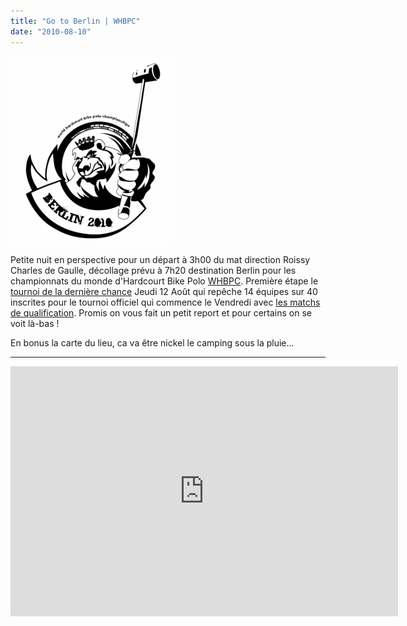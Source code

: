 ```yaml
---
title: "Go to Berlin | WHBPC"
date: "2010-08-10"
---
```


![](images/whbpc2010-logo-259x300.png "whbpc2010-logo")

Petite nuit en perspective pour un départ à 3h00 du mat direction Roissy Charles de Gaulle, décollage prévu à 7h20 destination Berlin pour les championnats du monde d'Hardcourt Bike Polo [WHBPC](http://www.whbpc2010.org). Première étape le [tournoi de la dernière chance](http://www.whbpc2010.org/preliminary-tournament/) Jeudi 12 Août qui repêche 14 équipes sur 40 inscrites pour le tournoi officiel qui commence le Vendredi avec [les matchs de qualification](http://www.whbpc2010.org/format/). Promis on vous fait un petit report et pour certains on se voit là-bas !

En bonus la carte du lieu, ca va être nickel le camping sous la pluie...

* * *

<iframe width="620" scrolling="no" height="400" frameborder="0" src="http://maps.google.com/maps/ms?f=q&amp;source=s_q&amp;hl=en&amp;geocode=Cdb7AFj1ZPoWFaoIIgMdDk3NACnvsMSnlU2oRzH3ptIde1DWBw&amp;gl=us&amp;ie=UTF8&amp;hq=&amp;hnear=Rennbahnstra%C3%9Fe+45,+Wei%C3%9Fensee+13086+Berlin,+Germany&amp;msa=0&amp;msid=111173672791651763224.00048cf0f3345306a6c0e&amp;t=h&amp;ll=52.564299,13.455977&amp;spn=0.005217,0.010171&amp;z=16&amp;output=embed" marginwidth="0" marginheight="0">Seu browser não suporta iframes.</iframe>
